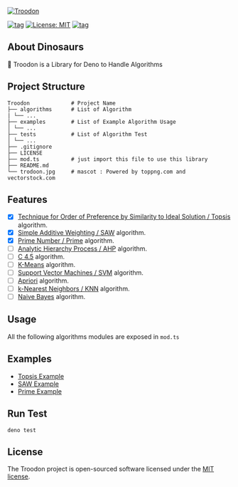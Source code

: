 [![Troodon](https://raw.githubusercontent.com/shandysiswandi/troodon/master/troodon.jpg)](#)

[![tag](https://img.shields.io/github/v/tag/shandysiswandi/troodon.svg?sort=semver)](https://github.com/shandysiswandi/troodon)
[![License: MIT](https://img.shields.io/badge/License-MIT-blue.svg)](https://github.com/shandysiswandi/troodon/blob/master/LICENSE)
[![tag](https://img.shields.io/badge/deno->=1.0.0-green.svg)](https://github.com/denoland/deno)

## About Dinosaurs

🦖 Troodon is a Library for Deno to Handle Algorithms

## Project Structure

    Troodon             # Project Name
    ├── algorithms      # List of Algorithm
    | └── ...
    ├── examples        # List of Example Algorithm Usage
    │ └── ...
    ├── tests           # List of Algorithm Test
    │ └── ...
    ├── .gitignore
    ├── LICENSE
    ├── mod.ts          # just import this file to use this library
    ├── README.md
    └── trodoon.jpg     # mascot : Powered by toppng.com and vectorstock.com

## Features

- [x] [Technique for Order of Preference by Similarity to Ideal Solution / Topsis](https://en.wikipedia.org/wiki/TOPSIS) algorithm.
- [x] [Simple Additive Weighting / SAW](https://bit.ly/Simple_additive_weighting) algorithm.
- [x] [Prime Number / Prime](https://en.wikipedia.org/wiki/Prime_number) algorithm.
- [ ] [Analytic Hierarchy Process / AHP](https://en.wikipedia.org/wiki/Analytic_hierarchy_process) algorithm.
- [ ] [C 4.5](https://en.wikipedia.org/wiki/C4.5_algorithm) algorithm.
- [ ] [K-Means](https://en.wikipedia.org/wiki/K-means_clustering) algorithm.
- [ ] [Support Vector Machines / SVM](https://en.wikipedia.org/wiki/Support_vector_machine) algorithm.
- [ ] [Apriori](https://en.wikipedia.org/wiki/Apriori_algorithm) algorithm.
- [ ] [k-Nearest Neighbors / KNN](https://en.wikipedia.org/wiki/K-nearest_neighbors_algorithm) algorithm.
- [ ] [Naive Bayes](https://en.wikipedia.org/wiki/Naive_Bayes_classifier) algorithm.

## Usage

All the following algorithms modules are exposed in `mod.ts`

## Examples

- [Topsis Example](/examples/topsis.md)
- [SAW Example](/examples/saw.md)
- [Prime Example](/examples/prime.md)

## Run Test

    deno test

## License

The Troodon project is open-sourced software licensed under the [MIT license](LICENSE).
